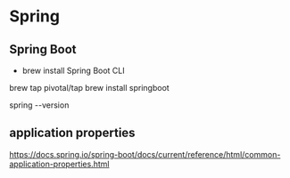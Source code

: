# Spring

## Spring Boot

- brew install Spring Boot CLI

brew tap pivotal/tap
brew install springboot

spring --version

## application properties

https://docs.spring.io/spring-boot/docs/current/reference/html/common-application-properties.html
